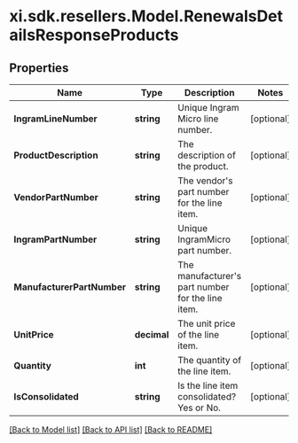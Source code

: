 # xi.sdk.resellers.Model.RenewalsDetailsResponseProducts

## Properties

Name | Type | Description | Notes
------------ | ------------- | ------------- | -------------
**IngramLineNumber** | **string** | Unique Ingram Micro line number. | [optional] 
**ProductDescription** | **string** | The description of the product. | [optional] 
**VendorPartNumber** | **string** | The vendor&#39;s part number for the line item. | [optional] 
**IngramPartNumber** | **string** | Unique IngramMicro part number. | [optional] 
**ManufacturerPartNumber** | **string** | The manufacturer&#39;s part number for the line item. | [optional] 
**UnitPrice** | **decimal** | The unit price of the line item. | [optional] 
**Quantity** | **int** | The quantity of the line item. | [optional] 
**IsConsolidated** | **string** | Is the line item consolidated? Yes or No. | [optional] 

[[Back to Model list]](../README.md#documentation-for-models) [[Back to API list]](../README.md#documentation-for-api-endpoints) [[Back to README]](../README.md)

